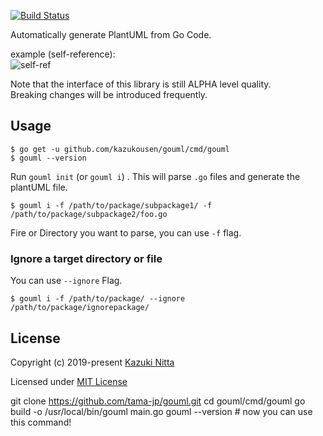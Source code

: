 [![Build Status](https://travis-ci.org/kazukousen/gouml.svg?branch=master)](https://travis-ci.org/kazukousen/gouml)  

Automatically generate PlantUML from Go Code.  

example (self-reference):  
![self-ref](self-ref.png)

Note that the interface of this library is still ALPHA level quality.  
Breaking changes will be introduced frequently.  

## Usage

```console
$ go get -u github.com/kazukousen/gouml/cmd/gouml
$ gouml --version
```

Run `gouml init` (or `gouml i`) . This will parse `.go` files and generate the plantUML file.  

```console
$ gouml i -f /path/to/package/subpackage1/ -f /path/to/package/subpackage2/foo.go
```

Fire or Directory you want to parse, you can use `-f` flag.  

### Ignore a target directory or file

You can use `--ignore` Flag.  

```console
$ gouml i -f /path/to/package/ --ignore /path/to/package/ignorepackage/
```

## License

Copyright (c) 2019-present [Kazuki Nitta](https://github.com/kazukousen)

Licensed under [MIT License](./LICENSE)



git clone https://github.com/tama-jp/gouml.git
cd gouml/cmd/gouml
go build -o /usr/local/bin/gouml main.go
gouml --version # now you can use this command!